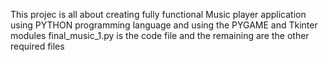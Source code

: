 This projec is all about creating fully functional Music player application using PYTHON programming language and using the PYGAME and Tkinter modules
final_music_1.py is the code file and the remaining are the other required files

